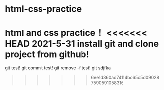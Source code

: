 # html-css-practice
html and css practice！
<<<<<<< HEAD
2021-5-31
install git and clone project from github!
=======
git test!
git commit test!
git remove -f test!
git sdjfka
>>>>>>> 6ee1d360ad74114bc65c5d090287590591058316
